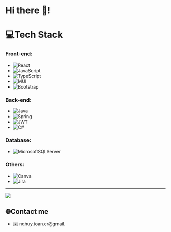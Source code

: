 # Hi there 👋!

# 💻Tech Stack

### Front-end:
 * ![React](https://img.shields.io/badge/react-%2320232a.svg?style=for-the-badge&logo=react&logoColor=%2361DAFB)
 * ![JavaScript](https://img.shields.io/badge/javascript-%23323330.svg?style=for-the-badge&logo=javascript&logoColor=%23F7DF1E)
 * ![TypeScript](https://img.shields.io/badge/typescript-%23007ACC.svg?style=for-the-badge&logo=typescript&logoColor=white)
 * ![MUI](https://img.shields.io/badge/MUI-%230081CB.svg?style=for-the-badge&logo=mui&logoColor=white)
 * ![Bootstrap](https://img.shields.io/badge/bootstrap-%23563D7C.svg?style=for-the-badge&logo=bootstrap&logoColor=white)

### Back-end:
 * ![Java](https://img.shields.io/badge/java-%23ED8B00.svg?style=for-the-badge&logo=java&logoColor=white)
 * ![Spring](https://img.shields.io/badge/spring-%236DB33F.svg?style=for-the-badge&logo=spring&logoColor=white)
 * ![JWT](https://img.shields.io/badge/JWT-black?style=for-the-badge&logo=JSON%20web%20tokens)
 * ![C#](https://img.shields.io/badge/c%23-%23239120.svg?style=for-the-badge&logo=c-sharp&logoColor=white)

### Database:
 * ![MicrosoftSQLServer](https://img.shields.io/badge/Microsoft%20SQL%20Sever-CC2927?style=for-the-badge&logo=microsoft%20sql%20server&logoColor=white)

### Others:
 *  ![Canva](https://img.shields.io/badge/Canva-%2300C4CC.svg?style=for-the-badge&logo=Canva&logoColor=white)
 *  ![Jira](https://img.shields.io/badge/jira-%230A0FFF.svg?style=for-the-badge&logo=jira&logoColor=white)
      
<!-- ## 🏆GitHub Trophies
![](https://github-trophies.vercel.app/?username=AT-QHUY&theme=dracula&no-frame=false&no-bg=false&margin-w=4) -->


---
[![](https://visitcount.itsvg.in/api?id=AT-QHUY&icon=0&color=0)](https://visitcount.itsvg.in)


## 🌐Contact me
* :envelope: nqhuy.toan.cr@gmail.
